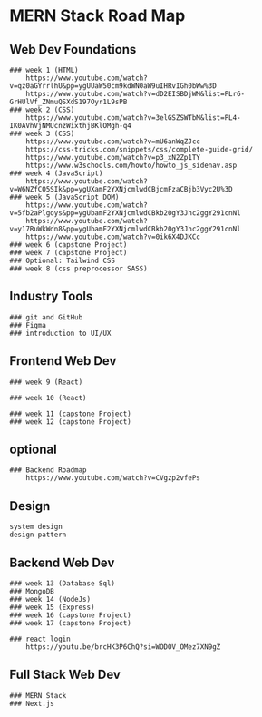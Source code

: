# MERN Stack Road Map

## Web Dev Foundations
    ### week 1 (HTML)
        https://www.youtube.com/watch?v=qz0aGYrrlhU&pp=ygUUaW50cm9kdWN0aW9uIHRvIGh0bWw%3D
        https://www.youtube.com/watch?v=dD2EISBDjWM&list=PLr6-GrHUlVf_ZNmuQSXdS197Oyr1L9sPB
    ### week 2 (CSS)
        https://www.youtube.com/watch?v=3elGSZSWTbM&list=PL4-IK0AVhVjNMUcnzWixthjBKlOMgh-q4
    ### week 3 (CSS)
        https://www.youtube.com/watch?v=mU6anWqZJcc
        https://css-tricks.com/snippets/css/complete-guide-grid/
        https://www.youtube.com/watch?v=p3_xN2Zp1TY
        https://www.w3schools.com/howto/howto_js_sidenav.asp
    ### week 4 (JavaScript)
        https://www.youtube.com/watch?v=W6NZfCO5SIk&pp=ygUXamF2YXNjcmlwdCBjcmFzaCBjb3Vyc2U%3D
    ### week 5 (JavaScript DOM)
        https://www.youtube.com/watch?v=5fb2aPlgoys&pp=ygUbamF2YXNjcmlwdCBkb20gY3Jhc2ggY291cnNl
        https://www.youtube.com/watch?v=y17RuWkWdn8&pp=ygUbamF2YXNjcmlwdCBkb20gY3Jhc2ggY291cnNl
        https://www.youtube.com/watch?v=0ik6X4DJKCc
    ### week 6 (capstone Project)
    ### week 7 (capstone Project)
    ### Optional: Tailwind CSS
    ### week 8 (css preprocessor SASS)
    
## Industry Tools
    ### git and GitHub
    ### Figma
    ### introduction to UI/UX

## Frontend Web Dev
    ### week 9 (React)
        
    ### week 10 (React)
    
    ### week 11 (capstone Project)
    ### week 12 (capstone Project)

## optional 
    ### Backend Roadmap 
        https://www.youtube.com/watch?v=CVgzp2vfePs
        
## Design
    system design
    design pattern

## Backend Web Dev
    ### week 13 (Database Sql)
    ### MongoDB
    ### week 14 (NodeJs)
    ### week 15 (Express)
    ### week 16 (capstone Project)
    ### week 17 (capstone Project)

    ### react login
        https://youtu.be/brcHK3P6ChQ?si=WODOV_OMez7XN9gZ

## Full Stack Web Dev
    ### MERN Stack
    ### Next.js





